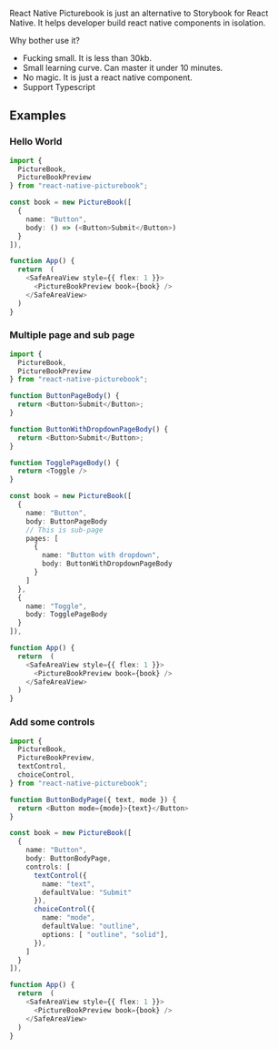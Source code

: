 React Native Picturebook is just an alternative to Storybook for React Native. It helps developer build react native components in isolation.

Why bother use it?

- Fucking small. It is less than 30kb.
- Small learning curve. Can master it under 10 minutes.
- No magic. It is just a react native component.
- Support Typescript

## Examples

### Hello World

```typescript
import {
  PictureBook,
  PictureBookPreview
} from "react-native-picturebook";

const book = new PictureBook([
  {
    name: "Button",
    body: () => (<Button>Submit</Button>)
  }
]),

function App() {
  return  (
    <SafeAreaView style={{ flex: 1 }}>
      <PictureBookPreview book={book} />
    </SafeAreaView>
  )
}
``` 

### Multiple page and sub page

```typescript
import {
  PictureBook,
  PictureBookPreview
} from "react-native-picturebook";

function ButtonPageBody() {
  return <Button>Submit</Button>;
}

function ButtonWithDropdownPageBody() {
  return <Button>Submit</Button>;
}

function TogglePageBody() {
  return <Toggle />
}

const book = new PictureBook([
  {
    name: "Button",
    body: ButtonPageBody
    // This is sub-page
    pages: [
      {
        name: "Button with dropdown",
        body: ButtonWithDropdownPageBody
      }
    ]
  },
  {
    name: "Toggle",
    body: TogglePageBody
  }
]),

function App() {
  return  (
    <SafeAreaView style={{ flex: 1 }}>
      <PictureBookPreview book={book} />
    </SafeAreaView>
  )
}
``` 

### Add some controls

```typescript
import {
  PictureBook,
  PictureBookPreview,
  textControl,
  choiceControl,
} from "react-native-picturebook";

function ButtonBodyPage({ text, mode }) {
  return <Button mode={mode}>{text}</Button>
}

const book = new PictureBook([
  {
    name: "Button",
    body: ButtonBodyPage,
    controls: [
      textControl({
        name: "text",
        defaultValue: "Submit"
      }),
      choiceControl({
        name: "mode",
        defaultValue: "outline",
        options: [ "outline", "solid"],
      }),
    ]
  }
]),

function App() {
  return  (
    <SafeAreaView style={{ flex: 1 }}>
      <PictureBookPreview book={book} />
    </SafeAreaView>
  )
}
```